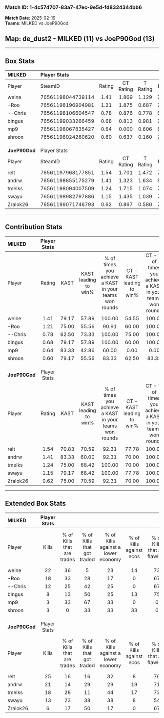 ### Match ID: 1-4c574707-83a7-47ec-9e5d-fd8324344bb6  
**Match Date**: 2025-02-19  
**Teams**: MILKED vs JoeP90God  

## **Map**: de_dust2 - MILKED (11) vs JoeP90God (13)  
---  

## Box Stats  

| **MILKED**    | Player Stats      |        |           |          |       |       |       |         |        |      |     |
| :- | :- | :-: | :-: | :-: | :-: | :-: | :-: | :-: | :-: | :-: | :-: |
| Player        | SteamID           | Rating | CT Rating | T Rating | KAST  |  ADR  | Kills | Assists | Deaths | K/D  | HS% |
| weine         | 76561198044739114 |  1.41  |   1.869   |  1.129   | 79.17 | 93.5  |  22   |    3    |   15   | 1.47 | 40  |
| -Roo          | 76561198196904981 |  1.21  |   1.875   |  0.687   | 75.00 | 95.2  |  18   |   12    |   18   | 1.00 | 66  |
| --Chris       | 76561198106604547 |  0.78  |   0.876   |  0.778   | 62.50 | 49.0  |  12   |    2    |   15   | 0.80 | 58  |
| bingus        | 76561199033266459 |  0.68  |   0.813   |  0.981   | 79.17 | 40.0  |   8   |    5    |   18   | 0.44 | 75  |
| mp9           | 76561198067835427 |  0.64  |   0.000   |  0.606   | 83.33 | 18.0  |   3   |    1    |   9    | 0.33 | 66  |
| shroon        | 76561198024260620 |  0.60  |   0.637   |  0.160   | 79.17 | 19.2  |   3   |    2    |   10   | 0.30 | 33  |
|               |                   |        |           |          |       |       |       |         |        |      |     |
|               |                   |        |           |          |       |       |       |         |        |      |     |
|               |                   |        |           |          |       |       |       |         |        |      |     |
| **JoeP90God** | Player Stats      |        |           |          |       |       |       |         |        |      |     |
| Player        | SteamID           | Rating | CT Rating | T Rating | KAST  |  ADR  | Kills | Assists | Deaths | K/D  | HS% |
| relt          | 76561197968177851 |  1.54  |   1.701   |  1.472   | 70.83 | 115.9 |  25   |    6    |   15   | 1.67 | 64  |
| andrw         | 76561198855175279 |  1.41  |   1.323   |  1.634   | 83.33 | 80.7  |  21   |    4    |   13   | 1.62 | 42  |
| tmelks        | 76561198094007509 |  1.24  |   1.715   |  1.074   | 75.00 | 74.3  |  18   |    3    |   12   | 1.50 | 33  |
| swayu         | 76561198982797886 |  1.15  |   1.435   |  1.039   | 79.17 | 83.0  |  13   |   10    |   12   | 1.08 | 53  |
| Zralok26      | 76561199071746793 |  0.62  |   0.867   |  0.580   | 75.00 | 38.0  |   6   |    7    |   16   | 0.38 | 16  |
---  

## Contribution Stats  

| **MILKED**    | Player Stats |       |                      |                                                        |                           |                                                             |                          |                                                            |
| :- | :-: | :-: | :-: | :-: | :-: | :-: | :-: | :-: |
| Player        |    Rating    | KAST  | KAST leading to win% | % of times you achieve a KAST in your teams won rounds | CT - KAST leading to win% | CT - % of times you achieve a KAST in your teams won rounds | T - KAST leading to win% | T - % of times you achieve a KAST in your teams won rounds |
| weine         |     1.41     | 79.17 |        57.89         |                         100.00                         |           54.55           |                           100.00                            |          62.50           |                           100.00                           |
| -Roo          |     1.21     | 75.00 |        55.56         |                         90.91                          |           60.00           |                           100.00                            |          50.00           |                           80.00                            |
| --Chris       |     0.78     | 62.50 |        73.33         |                         100.00                         |           75.00           |                           100.00                            |          71.43           |                           100.00                           |
| bingus        |     0.68     | 79.17 |        57.89         |                         100.00                         |           60.00           |                           100.00                            |          55.56           |                           100.00                           |
| mp9           |     0.64     | 83.33 |        42.86         |                         60.00                          |           0.00            |                            0.00                             |          42.86           |                           60.00                            |
| shroon        |     0.60     | 79.17 |        55.56         |                         83.33                          |           62.50           |                            83.33                            |           0.00           |                            0.00                            |
|               |              |       |                      |                                                        |                           |                                                             |                          |                                                            |
|               |              |       |                      |                                                        |                           |                                                             |                          |                                                            |
|               |              |       |                      |                                                        |                           |                                                             |                          |                                                            |
| **JoeP90God** | Player Stats |       |                      |                                                        |                           |                                                             |                          |                                                            |
| Player        |    Rating    | KAST  | KAST leading to win% | % of times you achieve a KAST in your teams won rounds | CT - KAST leading to win% | CT - % of times you achieve a KAST in your teams won rounds | T - KAST leading to win% | T - % of times you achieve a KAST in your teams won rounds |
| relt          |     1.54     | 70.83 |        70.59         |                         92.31                          |           77.78           |                           100.00                            |          62.50           |                           83.33                            |
| andrw         |     1.41     | 83.33 |        60.00         |                         92.31                          |           70.00           |                           100.00                            |          50.00           |                           83.33                            |
| tmelks        |     1.24     | 75.00 |        68.42         |                         100.00                         |           70.00           |                           100.00                            |          66.67           |                           100.00                           |
| swayu         |     1.15     | 79.17 |        68.42         |                         100.00                         |           77.78           |                           100.00                            |          60.00           |                           100.00                           |
| Zralok26      |     0.62     | 75.00 |        70.59         |                         92.31                          |           70.00           |                           100.00                            |          71.43           |                           83.33                            |
---  

## Extended Box Stats  

| **MILKED**    | Player Stats |                            |                            |                                    |                         |                              |                                 |        |                             |                                     |                          |                               |                            |
| :- | :-: | :-: | :-: | :-: | :-: | :-: | :-: | :-: | :-: | :-: | :-: | :-: | :-: |
| Player        |    Kills     | % of Kills that are trades | % of Kills that got traded | % of Kills against a lower economy | % of Kills against ecos | % of Kills that are flawless | % of Kills that are close duels | Deaths | % of Deaths that get traded | % of Deaths against a lower economy | % of Deaths against ecos | % of Deaths that are flawless | % of Deaths that are close |
| weine         |      22      |             36             |             5              |                 23                 |           14            |              73              |                5                |   15   |             27              |                  7                  |            0             |              73               |             0              |
| -Roo          |      18      |             33             |             28             |                 17                 |            0            |              67              |                0                |   18   |             17              |                 11                  |            6             |              61               |             6              |
| --Chris       |      12      |             25             |             42             |                 25                 |            0            |              67              |                0                |   15   |             13              |                  7                  |            0             |              87               |             7              |
| bingus        |      8       |             13             |             50             |                 25                 |           13            |              75              |               25                |   18   |             33              |                 11                  |            0             |              61               |             11             |
| mp9           |      3       |             33             |             67             |                 33                 |            0            |              0               |                0                |   9    |             33              |                 22                  |            0             |              56               |             0              |
| shroon        |      3       |             0              |             33             |                 33                 |           33            |              0               |                0                |   10   |             30              |                 10                  |            10            |              70               |             0              |
|               |              |                            |                            |                                    |                         |                              |                                 |        |                             |                                     |                          |                               |                            |
|               |              |                            |                            |                                    |                         |                              |                                 |        |                             |                                     |                          |                               |                            |
|               |              |                            |                            |                                    |                         |                              |                                 |        |                             |                                     |                          |                               |                            |
| **JoeP90God** | Player Stats |                            |                            |                                    |                         |                              |                                 |        |                             |                                     |                          |                               |                            |
| Player        |    Kills     | % of Kills that are trades | % of Kills that got traded | % of Kills against a lower economy | % of Kills against ecos | % of Kills that are flawless | % of Kills that are close duels | Deaths | % of Deaths that get traded | % of Deaths against a lower economy | % of Deaths against ecos | % of Deaths that are flawless | % of Deaths that are close |
| relt          |      25      |             16             |             16             |                 32                 |            8            |              76              |                4                |   15   |             13              |                 27                  |            13            |              60               |             7              |
| andrw         |      21      |             14             |             29             |                 29                 |           19            |              71              |                5                |   13   |             23              |                 23                  |            0             |              77               |             0              |
| tmelks        |      18      |             28             |             11             |                 44                 |           17            |              72              |                0                |   12   |             17              |                 17                  |            0             |              67               |             17             |
| swayu         |      13      |             23             |             38             |                 38                 |            8            |              54              |               15                |   12   |             33              |                  0                  |            0             |              42               |             0              |
| Zralok26      |      6       |             17             |             50             |                 17                 |            0            |              67              |                0                |   16   |             38              |                 19                  |            0             |              63               |             0              |
